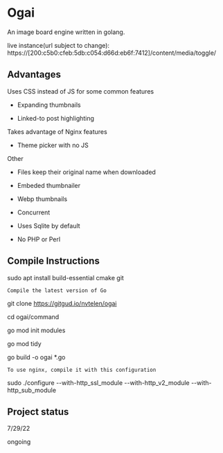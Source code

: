 # Ogai

An image board engine written in golang. 

live instance(url subject to change):
https://[200:c5b0:cfeb:5db:c054:d66d:eb6f:7412]/content/media/toggle/

## Advantages

Uses CSS instead of JS for some common features

- Expanding thumbnails

- Linked-to post highlighting 

Takes advantage of Nginx features

- Theme picker with no JS

Other

- Files keep their original name when downloaded 

- Embeded thumbnailer

- Webp thumbnails 

- Concurrent 

- Uses Sqlite by default 

- No PHP or Perl

## Compile Instructions
sudo apt install build-essential cmake git

`Compile the latest version of Go`

git clone https://gitgud.io/nvtelen/ogai

cd ogai/command

go mod init modules

go mod tidy 

go build -o ogai *.go

`To use nginx, compile it with this configuration`

sudo ./configure --with-http_ssl_module --with-http_v2_module --with-http_sub_module

## Project status
7/29/22

ongoing
